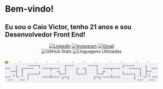 # Bem-vindo!

## Eu sou o Caio Victor, tenho 21 anos e sou Desenvolvedor Front End!

<div align="center">
  <a href="https://www.linkedin.com/in/caio-arantes"><img src="https://img.icons8.com/fluency/96/000000/linkedin.png" alt="LinkedIn" width="40" height="40"></a>
  <a href="https://www.instagram.com/caio.victor_"><img src="https://img.icons8.com/fluency/96/000000/instagram-new.png" alt="Instagram" width="40" height="40"></a>
  <a href="caiovictorarantes@gmail.com"><img src="https://img.icons8.com/fluency/96/000000/gmail.png" alt="Gmail" width="40" height="40"></a>
</div>

<div align="center">
  <img src="https://github-readme-stats.vercel.app/api/?username=CaioVictor3&show_icons=true&theme=dark" alt="GitHub Stats" width="48%">
  <img src="https://github-readme-stats.vercel.app/api/top-langs/?username=CaioVictor3&layout=compact&theme=dark" alt="Linguagens Utilizadas" width="44%">
</div>

###

<picture>
  <source media="(prefers-color-scheme: dark)" srcset="https://raw.githubusercontent.com/CaioVictor3/CaioVictor3/output/pacman-contribution-graph-dark.svg">
  <source media="(prefers-color-scheme: light)" srcset="https://raw.githubusercontent.com/CaioVictor3/CaioVictor3/output/pacman-contribution-graph.svg">
  <img alt="pacman contribution graph" src="https://raw.githubusercontent.com/CaioVictor3/CaioVictor3/output/pacman-contribution-graph.svg">
</picture>
